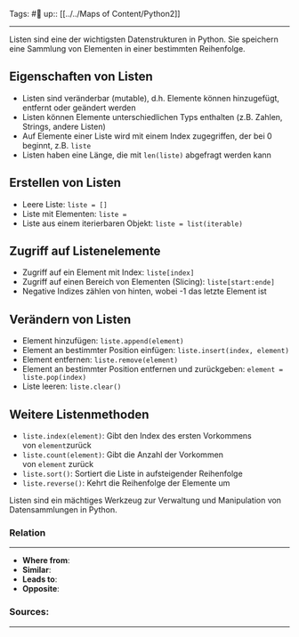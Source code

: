Tags: #🌱
up:: [[../../Maps of Content/Python2]]

---
Listen sind eine der wichtigsten Datenstrukturen in Python. Sie speichern eine Sammlung von Elementen in einer bestimmten Reihenfolge.

## Eigenschaften von Listen

- Listen sind veränderbar (mutable), d.h. Elemente können hinzugefügt, entfernt oder geändert werden
- Listen können Elemente unterschiedlichen Typs enthalten (z.B. Zahlen, Strings, andere Listen)
- Auf Elemente einer Liste wird mit einem Index zugegriffen, der bei 0 beginnt, z.B. `liste`
- Listen haben eine Länge, die mit `len(liste)` abgefragt werden kann

## Erstellen von Listen

- Leere Liste: `liste = []`
- Liste mit Elementen: `liste =` 
- Liste aus einem iterierbaren Objekt: `liste = list(iterable)`

## Zugriff auf Listenelemente

- Zugriff auf ein Element mit Index: `liste[index]`
- Zugriff auf einen Bereich von Elementen (Slicing): `liste[start:ende]`
- Negative Indizes zählen von hinten, wobei -1 das letzte Element ist

## Verändern von Listen

- Element hinzufügen: `liste.append(element)`
- Element an bestimmter Position einfügen: `liste.insert(index, element)`
- Element entfernen: `liste.remove(element)`
- Element an bestimmter Position entfernen und zurückgeben: `element = liste.pop(index)`
- Liste leeren: `liste.clear()`

## Weitere Listenmethoden

- `liste.index(element)`: Gibt den Index des ersten Vorkommens von `element`zurück
- `liste.count(element)`: Gibt die Anzahl der Vorkommen von `element` zurück
- `liste.sort()`: Sortiert die Liste in aufsteigender Reihenfolge
- `liste.reverse()`: Kehrt die Reihenfolge der Elemente um

Listen sind ein mächtiges Werkzeug zur Verwaltung und Manipulation von Datensammlungen in Python.


### Relation
---
- **Where from**:  
- **Similar**: 
- **Leads to**: 
- **Opposite**: 
### Sources:
---
